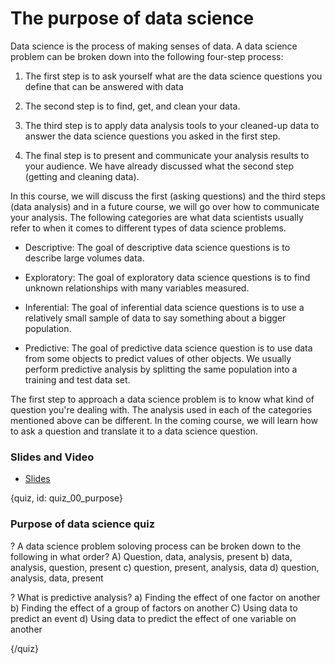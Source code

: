 # The purpose of data science

Data science is the process of making senses of data. A data science problem can be broken down into the following four-step process:

1. The first step is to ask yourself what are the data science questions you define that can be answered with data

2. The second step is to find, get, and clean your data.

3. The third step is to apply data analysis tools to your cleaned-up data to answer the data science questions you asked in the first step.

4. The final step is to present and communicate your analysis results to your audience. We have already discussed what the second step (getting and cleaning data).

In this course, we will discuss the first (asking questions) and the third steps (data analysis) and in a future course, we will go over how to communicate your analysis. The following categories are what data scientists usually refer to when it comes to different types of data science problems.

* Descriptive: The goal of descriptive data science questions is to describe large volumes data.

* Exploratory: The goal of exploratory data science questions is to find unknown relationships with many variables measured.

* Inferential: The goal of inferential data science questions is to use a relatively small sample of data to say something about a bigger population.

* Predictive: The goal of predictive data science question is to use data from some objects to predict values of other objects. We usually perform predictive analysis by splitting the same population into a training and test data set.

The first step to approach a data science problem is to know what kind of question you're dealing with. The analysis used in each of the categories mentioned above can be different. In the coming course, we will learn how to ask a question and translate it to a data science question.



### Slides and Video

* [Slides](https://docs.google.com/presentation/d/1VIyLthjLSXikF1euqPNA71cnT_C1kSZhDbIPe8uzg9I/edit?usp=sharing)

{quiz, id: quiz_00_purpose}

### Purpose of data science quiz

? A data science problem soloving process can be broken down to the following in what order?
A) Question, data, analysis, present
b) data, analysis, question, present
c) question, present, analysis, data
d) question, analysis, data, present


? What is predictive analysis?
a) Finding the effect of one factor on another
b) Finding the effect of a group of factors on another
C) Using data to predict an event
d) Using data to predict the effect of one variable on another


{/quiz}
